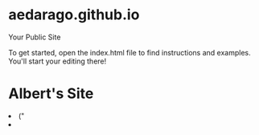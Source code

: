aedarago.github.io
=====================

Your Public Site

To get started, open the index.html file to find instructions and examples. You'll start your editing there!
# Albert's Site
<li>(<a href="http://i60.tinypic.com/r8thyt.jpg"><a/>"<li/>

